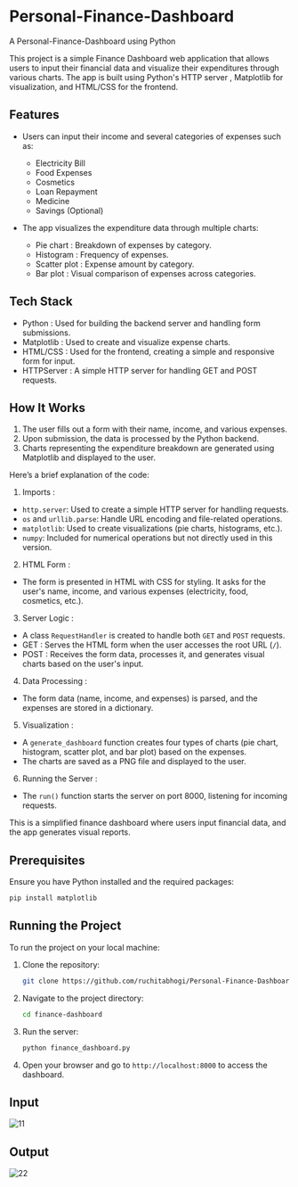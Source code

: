 # Personal-Finance-Dashboard
A Personal-Finance-Dashboard using Python


This project is a simple Finance Dashboard web application that allows users to input their financial data and visualize their expenditures through various charts. The app is built using   Python's HTTP server  ,   Matplotlib   for visualization, and   HTML/CSS   for the frontend.

## Features

- Users can input their   income   and several categories of   expenses   such as:
  - Electricity Bill
  - Food Expenses
  - Cosmetics
  - Loan Repayment
  - Medicine
  - Savings (Optional)
  
- The app visualizes the expenditure data through multiple charts:
  -   Pie chart  : Breakdown of expenses by category.
  -   Histogram  : Frequency of expenses.
  -   Scatter plot  : Expense amount by category.
  -   Bar plot  : Visual comparison of expenses across categories.

## Tech Stack

-   Python  : Used for building the backend server and handling form submissions.
-   Matplotlib  : Used to create and visualize expense charts.
-   HTML/CSS  : Used for the frontend, creating a simple and responsive form for input.
-   HTTPServer  : A simple HTTP server for handling GET and POST requests.

## How It Works

1. The user fills out a form with their name, income, and various expenses.
2. Upon submission, the data is processed by the Python backend.
3. Charts representing the expenditure breakdown are generated using   Matplotlib   and displayed to the user.
   
Here’s a brief explanation of the code:
1.   Imports  :
   - `http.server`: Used to create a simple HTTP server for handling requests.
   - `os` and `urllib.parse`: Handle URL encoding and file-related operations.
   - `matplotlib`: Used to create visualizations (pie charts, histograms, etc.).
   - `numpy`: Included for numerical operations but not directly used in this version.

2.   HTML Form  :
   - The form is presented in HTML with CSS for styling. It asks for the user's name, income, and various expenses (electricity, food, cosmetics, etc.).

3.   Server Logic  :
   - A class `RequestHandler` is created to handle both `GET` and `POST` requests.
   -   GET  : Serves the HTML form when the user accesses the root URL (`/`).
   -   POST  : Receives the form data, processes it, and generates visual charts based on the user's input.

4.   Data Processing  :
   - The form data (name, income, and expenses) is parsed, and the expenses are stored in a dictionary.

5.   Visualization  :
   - A `generate_dashboard` function creates four types of charts (pie chart, histogram, scatter plot, and bar plot) based on the expenses.
   - The charts are saved as a PNG file and displayed to the user.

6.   Running the Server  :
   - The `run()` function starts the server on port 8000, listening for incoming requests.

This is a simplified finance dashboard where users input financial data, and the app generates visual reports.

## Prerequisites

Ensure you have Python installed and the required packages:

```bash
pip install matplotlib
```

## Running the Project

To run the project on your local machine:

1. Clone the repository:

   ```bash
   git clone https://github.com/ruchitabhogi/Personal-Finance-Dashboard.git
   ```

2. Navigate to the project directory:

   ```bash
   cd finance-dashboard
   ```

3. Run the server:

   ```bash
   python finance_dashboard.py
   ```

4. Open your browser and go to `http://localhost:8000` to access the dashboard.

## Input
![11](https://github.com/user-attachments/assets/e99b2a0d-03bc-4e01-9ef5-2c5d59752b29)


## Output
![22](https://github.com/user-attachments/assets/317424cb-f0e6-4080-8f96-f34bd0346bc4)









